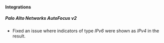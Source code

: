 
#### Integrations
##### Palo Alto Networks AutoFocus v2
- Fixed an issue where indicators of type *IPv6* were shown as *IPv4* in the result.

